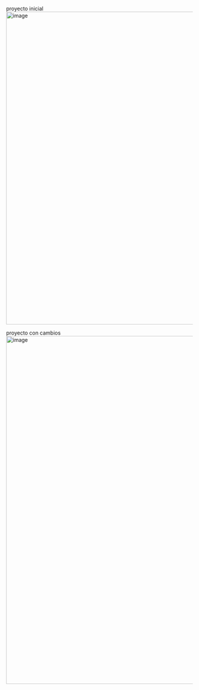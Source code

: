 proyecto inicial <img width="1251" height="842" alt="image" src="https://github.com/user-attachments/assets/0e721acf-2811-45bf-984b-708e87dd9468" />

proyecto con cambios <img width="1593" height="937" alt="image" src="https://github.com/user-attachments/assets/9587a9fc-a40d-4ffc-90d8-625e6c547cbf" />

